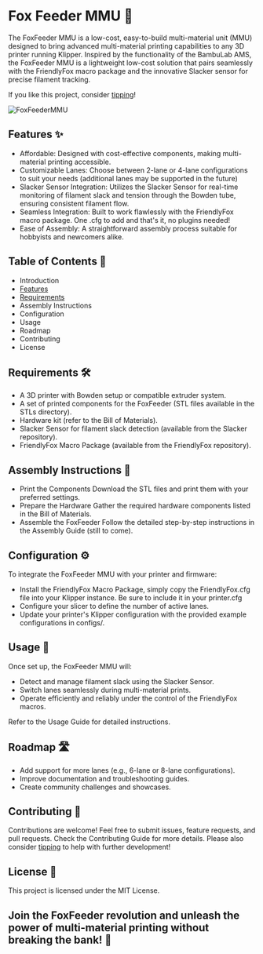 # Fox Feeder MMU 🦊

The FoxFeeder MMU is a low-cost, easy-to-build multi-material unit (MMU) designed to bring advanced multi-material printing capabilities to any 3D printer running Klipper. Inspired by the functionality of the BambuLab AMS, the FoxFeeder MMU is a lightweight low-cost solution that pairs seamlessly with the FriendlyFox macro package and the innovative Slacker sensor for precise filament tracking.

If you like this project, consider [tipping](https://www.Ko-fi.com/robxberty)! 

![FoxFeederMMU](https://github.com/user-attachments/assets/43a852b4-0c64-4c40-bf6a-195059f83858)

## Features ✨

- Affordable: Designed with cost-effective components, making multi-material printing accessible.
- Customizable Lanes: Choose between 2-lane or 4-lane configurations to suit your needs (additional lanes may be supported in the future)
- Slacker Sensor Integration: Utilizes the Slacker Sensor for real-time monitoring of filament slack and tension through the Bowden tube, ensuring consistent filament flow.
- Seamless Integration: Built to work flawlessly with the FriendlyFox macro package. One .cfg to add and that's it, no plugins needed!
- Ease of Assembly: A straightforward assembly process suitable for hobbyists and newcomers alike.

## Table of Contents 📖

- Introduction
- [Features](#Features)
- [Requirements](https://github.com/robwaldhauser/Fox-Feeder-MMU/blob/main/README.md#requirements-%EF%B8%8F)
- Assembly Instructions
- Configuration
- Usage
- Roadmap
- Contributing
- License

## Requirements 🛠️

- A 3D printer with Bowden setup or compatible extruder system.
- A set of printed components for the FoxFeeder (STL files available in the STLs directory).
- Hardware kit (refer to the Bill of Materials).
- Slacker Sensor for filament slack detection (available from the Slacker repository).
- FriendlyFox Macro Package (available from the FriendlyFox repository).

## Assembly Instructions 🔧

- Print the Components
  Download the STL files and print them with your preferred settings.
- Prepare the Hardware
  Gather the required hardware components listed in the Bill of Materials.
- Assemble the FoxFeeder
  Follow the detailed step-by-step instructions in the Assembly Guide (still to come).

## Configuration ⚙️

To integrate the FoxFeeder MMU with your printer and firmware:

- Install the FriendlyFox Macro Package, simply copy the FriendlyFox.cfg file into your Klipper instance. Be sure to include it in your printer.cfg
- Configure your slicer to define the number of active lanes.
- Update your printer's Klipper configuration with the provided example configurations in configs/.

## Usage 🚀

Once set up, the FoxFeeder MMU will:

- Detect and manage filament slack using the Slacker Sensor.
- Switch lanes seamlessly during multi-material prints.
- Operate efficiently and reliably under the control of the FriendlyFox macros.

Refer to the Usage Guide for detailed instructions.

## Roadmap 🛣️

- Add support for more lanes (e.g., 6-lane or 8-lane configurations).
- Improve documentation and troubleshooting guides.
- Create community challenges and showcases.

## Contributing 🤝

Contributions are welcome! Feel free to submit issues, feature requests, and pull requests. Check the Contributing Guide for more details.
Please also consider [tipping](https://www.Ko-fi.com/robxberty) to help with further development!

## License 📄

This project is licensed under the MIT License.

## Join the FoxFeeder revolution and unleash the power of multi-material printing without breaking the bank! 🦊

